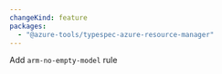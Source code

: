 ```yaml
---
changeKind: feature
packages:
  - "@azure-tools/typespec-azure-resource-manager"
---
```


Add `arm-no-empty-model` rule
